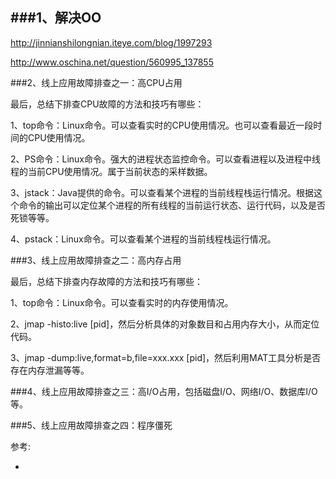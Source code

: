 ###1、解决OO
---
http://jinnianshilongnian.iteye.com/blog/1997293

http://www.oschina.net/question/560995_137855

###2、线上应用故障排查之一：高CPU占用


最后，总结下排查CPU故障的方法和技巧有哪些：

1、top命令：Linux命令。可以查看实时的CPU使用情况。也可以查看最近一段时间的CPU使用情况。

2、PS命令：Linux命令。强大的进程状态监控命令。可以查看进程以及进程中线程的当前CPU使用情况。属于当前状态的采样数据。

3、jstack：Java提供的命令。可以查看某个进程的当前线程栈运行情况。根据这个命令的输出可以定位某个进程的所有线程的当前运行状态、运行代码，以及是否死锁等等。

4、pstack：Linux命令。可以查看某个进程的当前线程栈运行情况。


###3、线上应用故障排查之二：高内存占用

最后，总结下排查内存故障的方法和技巧有哪些：

1、top命令：Linux命令。可以查看实时的内存使用情况。  

2、jmap -histo:live [pid]，然后分析具体的对象数目和占用内存大小，从而定位代码。

3、jmap -dump:live,format=b,file=xxx.xxx [pid]，然后利用MAT工具分析是否存在内存泄漏等等。

###4、线上应用故障排查之三：高I/O占用，包括磁盘I/O、网络I/O、数据库I/O等。


###5、线上应用故障排查之四：程序僵死






参考:

- [](http://www.blogjava.net/hankchen/archive/2012/05/09/377738.html)